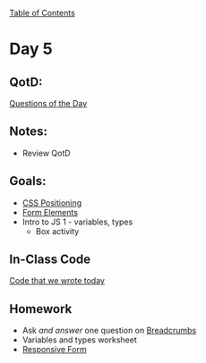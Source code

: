 [Table of Contents](/README.md)

# Day 5

## QotD:
[Questions of the Day]()

## Notes:
* Review QotD

## Goals:
* [CSS Positioning](/units/css-positioning)
* [Form Elements](/units/form-elements)
* Intro to JS 1 - variables, types
	* Box activity

## In-Class Code
[Code that we wrote today](/notes/day-05/code)

## Homework
* Ask *and answer* one question on [Breadcrumbs](http://tiy.breadcrumbsqa.com/)
* Variables and types worksheet
* [Responsive Form](https://github.com/TIY-Austin-Front-End-Engineering/responsive-form)